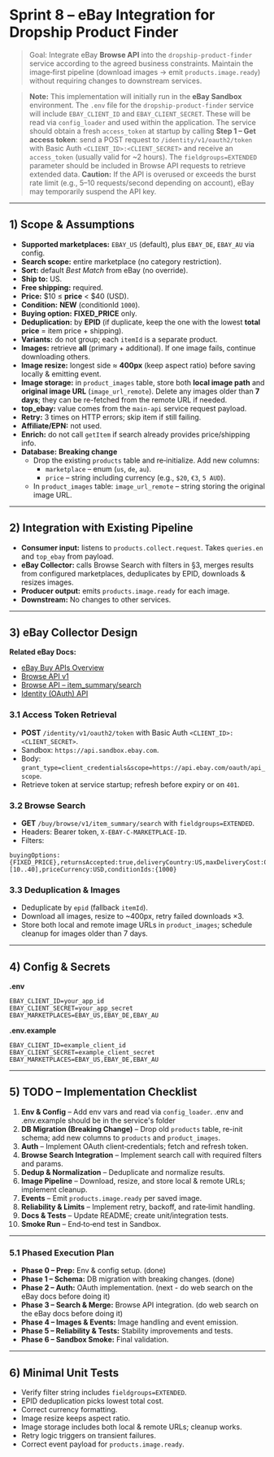 # Sprint 8 – eBay Integration for Dropship Product Finder

> Goal: Integrate eBay **Browse API** into the `dropship-product-finder` service according to the agreed business constraints. Maintain the image‑first pipeline (download images → emit `products.image.ready`) without requiring changes to downstream services.

> **Note:** This implementation will initially run in the **eBay Sandbox** environment. The `.env` file for the `dropship-product-finder` service will include `EBAY_CLIENT_ID` and `EBAY_CLIENT_SECRET`. These will be read via `config_loader` and used within the application. The service should obtain a fresh `access_token` at startup by calling **Step 1 – Get access token**: send a POST request to `/identity/v1/oauth2/token` with Basic Auth `<CLIENT_ID>:<CLIENT_SECRET>` and receive an `access_token` (usually valid for \~2 hours). The `fieldgroups=EXTENDED` parameter should be included in Browse API requests to retrieve extended data. **Caution:** If the API is overused or exceeds the burst rate limit (e.g., 5–10 requests/second depending on account), eBay may temporarily suspend the API key.

---

## 1) Scope & Assumptions

- **Supported marketplaces:** `EBAY_US` (default), plus `EBAY_DE`, `EBAY_AU` via config.
- **Search scope:** entire marketplace (no category restriction).
- **Sort:** default *Best Match* from eBay (no override).
- **Ship to:** US.
- **Free shipping:** required.
- **Price:** \$10 ≤ **price** < \$40 (USD).
- **Condition:** **NEW** (conditionId `1000`).
- **Buying option:** **FIXED\_PRICE** only.
- **Deduplication:** by **EPID** (if duplicate, keep the one with the lowest **total price** = item price + shipping).
- **Variants:** do not group; each `itemId` is a separate product.
- **Images:** retrieve **all** (primary + additional). If one image fails, continue downloading others.
- **Image resize:** longest side ≈ **400px** (keep aspect ratio) before saving locally & emitting event.
- **Image storage:** in `product_images` table, store both **local image path** and **original image URL** (`image_url_remote`). Delete any images older than **7 days**; they can be re-fetched from the remote URL if needed.
- **top\_ebay:** value comes from the `main-api` service request payload.
- **Retry:** 3 times on HTTP errors; skip item if still failing.
- **Affiliate/EPN:** not used.
- **Enrich:** do not call `getItem` if search already provides price/shipping info.
- **Database:** **Breaking change**
  - Drop the existing `products` table and re‑initialize. Add new columns:
    - `marketplace` – enum (`us`, `de`, `au`).
    - `price` – string including currency (e.g., `$20`, `€3`, `5 AUD`).
  - In `product_images` table: `image_url_remote` – string storing the original image URL.

---

## 2) Integration with Existing Pipeline

- **Consumer input:** listens to `products.collect.request`. Takes `queries.en` and `top_ebay` from payload.
- **eBay Collector:** calls Browse Search with filters in §3, merges results from configured marketplaces, deduplicates by EPID, downloads & resizes images.
- **Producer output:** emits `products.image.ready` for each image.
- **Downstream:** No changes to other services.

---

## 3) eBay Collector Design

**Related eBay Docs:**

- [eBay Buy APIs Overview](https://developer.ebay.com/api-docs/buy/overview.html)
- [Browse API v1](https://developer.ebay.com/api-docs/buy/browse/overview.html)
- [Browse API – item\_summary/search](https://developer.ebay.com/api-docs/buy/browse/resources/item_summary/methods/search)
- [Identity (OAuth) API](https://developer.ebay.com/api-docs/commerce/identity/overview.html)

### 3.1 Access Token Retrieval

- **POST** `/identity/v1/oauth2/token` with Basic Auth `<CLIENT_ID>:<CLIENT_SECRET>`.
- Sandbox: `https://api.sandbox.ebay.com`.
- Body: `grant_type=client_credentials&scope=https://api.ebay.com/oauth/api_scope`.
- Retrieve token at service startup; refresh before expiry or on `401`.

### 3.2 Browse Search

- **GET** `/buy/browse/v1/item_summary/search` with `fieldgroups=EXTENDED`.
- Headers: Bearer token, `X-EBAY-C-MARKETPLACE-ID`.
- Filters:

```
buyingOptions:{FIXED_PRICE},returnsAccepted:true,deliveryCountry:US,maxDeliveryCost:0,price:[10..40],priceCurrency:USD,conditionIds:{1000}
```

### 3.3 Deduplication & Images

- Deduplicate by `epid` (fallback `itemId`).
- Download all images, resize to \~400px, retry failed downloads ×3.
- Store both local and remote image URLs in `product_images`; schedule cleanup for images older than 7 days.

---

## 4) Config & Secrets

**.env**

```env
EBAY_CLIENT_ID=your_app_id
EBAY_CLIENT_SECRET=your_app_secret
EBAY_MARKETPLACES=EBAY_US,EBAY_DE,EBAY_AU
```

**.env.example**

```env
EBAY_CLIENT_ID=example_client_id
EBAY_CLIENT_SECRET=example_client_secret
EBAY_MARKETPLACES=EBAY_US,EBAY_DE,EBAY_AU
```

---

## 5) TODO – Implementation Checklist

1. **Env & Config** – Add env vars and read via `config_loader`. .env and .env.example should be in the service's folder
2. **DB Migration (Breaking Change)** – Drop old `products` table, re-init schema; add new columns to `products` and `product_images`.
3. **Auth** – Implement OAuth client‑credentials; fetch and refresh token.
4. **Browse Search Integration** – Implement search call with required filters and params.
5. **Dedup & Normalization** – Deduplicate and normalize results.
6. **Image Pipeline** – Download, resize, and store local & remote URLs; implement cleanup.
7. **Events** – Emit `products.image.ready` per saved image.
8. **Reliability & Limits** – Implement retry, backoff, and rate‑limit handling.
9. **Docs & Tests** – Update README; create unit/integration tests.
10. **Smoke Run** – End‑to‑end test in Sandbox.

---

### 5.1 Phased Execution Plan

- **Phase 0 – Prep:** Env & config setup. (done)
- **Phase 1 – Schema:** DB migration with breaking changes. (done)
- **Phase 2 – Auth:** OAuth implementation. (next - do web search on the eBay docs before doing it)
- **Phase 3 – Search & Merge:** Browse API integration. (do web search on the eBay docs before doing it)
- **Phase 4 – Images & Events:** Image handling and event emission.
- **Phase 5 – Reliability & Tests:** Stability improvements and tests.
- **Phase 6 – Sandbox Smoke:** Final validation.

---

## 6) Minimal Unit Tests

- Verify filter string includes `fieldgroups=EXTENDED`.
- EPID deduplication picks lowest total cost.
- Correct currency formatting.
- Image resize keeps aspect ratio.
- Image storage includes both local & remote URLs; cleanup works.
- Retry logic triggers on transient failures.
- Correct event payload for `products.image.ready`.

